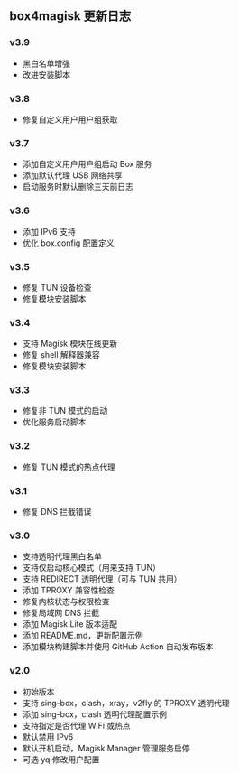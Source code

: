 ## box4magisk 更新日志

### v3.9
- 黑白名单增强
- 改进安装脚本

### v3.8
- 修复自定义用户用户组获取

### v3.7
- 添加自定义用户用户组启动 Box 服务
- 添加默认代理 USB 网络共享
- 启动服务时默认删除三天前日志

### v3.6
- 添加 IPv6 支持
- 优化 box.config 配置定义

### v3.5
- 修复 TUN 设备检查
- 修复模块安装脚本

### v3.4
- 支持 Magisk 模块在线更新
- 修复 shell 解释器兼容
- 修复模块安装脚本

### v3.3
- 修复非 TUN 模式的启动
- 优化服务启动脚本

### v3.2
- 修复 TUN 模式的热点代理

### v3.1
- 修复 DNS 拦截错误

### v3.0
- 支持透明代理黑白名单
- 支持仅启动核心模式（用来支持 TUN）
- 支持 REDIRECT 透明代理（可与 TUN 共用）
- 添加 TPROXY 兼容性检查
- 修复内核状态与权限检查
- 修复局域网 DNS 拦截
- 添加 Magisk Lite 版本适配
- 添加 README.md，更新配置示例
- 添加模块构建脚本并使用 GitHub Action 自动发布版本

### v2.0
- 初始版本
- 支持 sing-box，clash，xray，v2fly 的 TPROXY 透明代理
- 添加 sing-box，clash 透明代理配置示例
- 支持指定是否代理 WiFi 或热点
- 默认禁用 IPv6
- 默认开机启动，Magisk Manager 管理服务启停
- ~~可选 yq 修改用户配置~~
